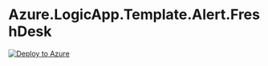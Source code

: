 # Azure.LogicApp.Template.Alert.FreshDesk

[![Deploy to Azure](https://azuredeploy.net/deploybutton.png)](https://azuredeploy.net/)